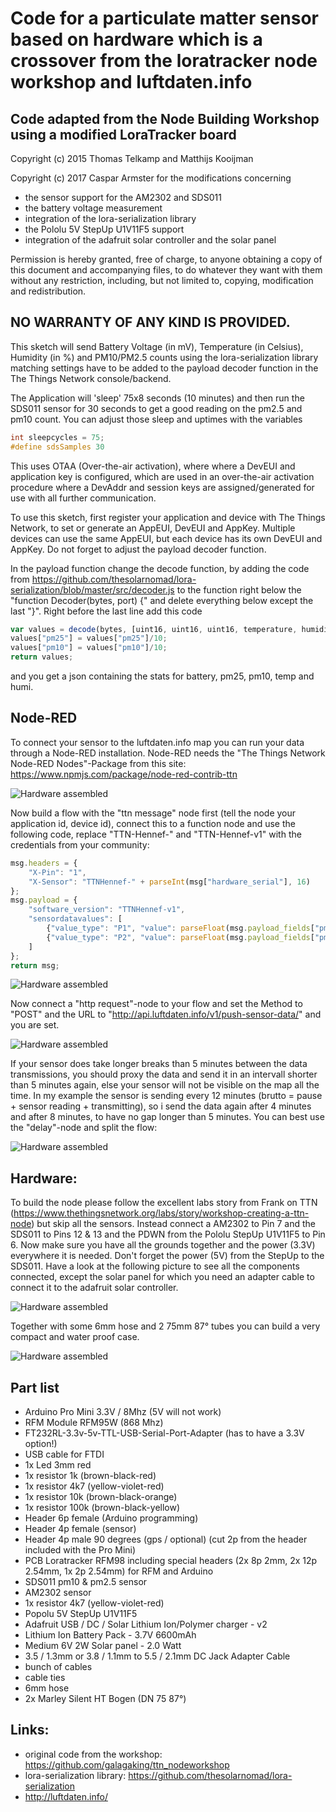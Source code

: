 Code for a particulate matter sensor based on hardware which is a crossover from the loratracker node workshop and luftdaten.info
=================================================================================================================================

Code adapted from the Node Building Workshop using a modified LoraTracker board
-------------------------------------------------------------------------------

Copyright (c) 2015 Thomas Telkamp and Matthijs Kooijman

Copyright (c) 2017 Caspar Armster for the modifications concerning 
- the sensor support for the AM2302 and SDS011
- the battery voltage measurement
- integration of the lora-serialization library
- the Pololu 5V StepUp U1V11F5 support
- integration of the adafruit solar controller and the solar panel
 
Permission is hereby granted, free of charge, to anyone obtaining a copy of this document and accompanying files, to do whatever they want with them without any restriction, including, but not limited to, copying, modification and redistribution.

NO WARRANTY OF ANY KIND IS PROVIDED.
------------------------------------

This sketch will send Battery Voltage (in mV), Temperature (in Celsius), Humidity (in %) and PM10/PM2.5 counts using the lora-serialization library matching settings have to be added to the payload decoder function in the The Things Network console/backend.

The Application will 'sleep' 75x8 seconds (10 minutes) and then run the SDS011 sensor for 30 seconds to get a good reading on the pm2.5 and pm10 count. You can adjust those sleep and uptimes with the variables

```c++
int sleepcycles = 75;
#define sdsSamples 30
```

This uses OTAA (Over-the-air activation), where where a DevEUI and application key is configured, which are used in an over-the-air activation procedure where a DevAddr and session keys are assigned/generated for use with all further communication.

To use this sketch, first register your application and device with The Things Network, to set or generate an AppEUI, DevEUI and AppKey. Multiple devices can use the same AppEUI, but each device has its own DevEUI and AppKey. Do not forget to adjust the payload decoder function.

In the payload function change the decode function, by adding the code from https://github.com/thesolarnomad/lora-serialization/blob/master/src/decoder.js to the function right below the "function Decoder(bytes, port) {" and delete everything below except the last "}". Right before the last line add this code

```javascript
var values = decode(bytes, [uint16, uint16, uint16, temperature, humidity], ['battery', 'pm25', 'pm10', 'temp', 'humi']);
values["pm25"] = values["pm25"]/10;
values["pm10"] = values["pm10"]/10;
return values;
```

and you get a json containing the stats for battery, pm25, pm10, temp and humi.

Node-RED
--------

To connect your sensor to the luftdaten.info map you can run your data through a Node-RED installation. Node-RED needs the "The Things Network Node-RED Nodes"-Package from this site: https://www.npmjs.com/package/node-red-contrib-ttn

![Hardware assembled](https://raw.githubusercontent.com/Freifunk-Hennef/TTN-Node-particulate_matter/master/images/Node-RED_screenshot001.jpg "Hardware assembled")

Now build a flow with the "ttn message" node first (tell the node your application id, device id), connect this to a function node and use the following code, replace "TTN-Hennef-" and "TTN-Hennef-v1" with the credentials from your community:

```javascript
msg.headers = {
    "X-Pin": "1",
    "X-Sensor": "TTNHennef-" + parseInt(msg["hardware_serial"], 16)
};
msg.payload = {
    "software_version": "TTNHennef-v1",
    "sensordatavalues": [
        {"value_type": "P1", "value": parseFloat(msg.payload_fields["pm10"])},
        {"value_type": "P2", "value": parseFloat(msg.payload_fields["pm25"])}
    ]
};
return msg;
```

![Hardware assembled](https://raw.githubusercontent.com/Freifunk-Hennef/TTN-Node-particulate_matter/master/images/Node-RED_screenshot002.jpg "Hardware assembled")

Now connect a "http request"-node to your flow and set the Method to "POST" and the URL to "http://api.luftdaten.info/v1/push-sensor-data/" and you are set.

![Hardware assembled](https://raw.githubusercontent.com/Freifunk-Hennef/TTN-Node-particulate_matter/master/images/Node-RED_screenshot003.jpg "Hardware assembled")

If your sensor does take longer breaks than 5 minutes between the data transmissions, you should proxy the data and send it in an intervall shorter than 5 minutes again, else your sensor will not be visible on the map all the time. In my example the sensor is sending every 12 minutes (brutto = pause + sensor reading + transmitting), so i send the data again after 4 minutes and after 8 minutes, to have no gap longer than 5 minutes. You can best use the "delay"-node and split the flow:

![Hardware assembled](https://raw.githubusercontent.com/Freifunk-Hennef/TTN-Node-particulate_matter/master/images/Node-RED_screenshot003.jpg "Hardware assembled")

Hardware:
---------

To build the node please follow the excellent labs story from Frank on TTN (https://www.thethingsnetwork.org/labs/story/workshop-creating-a-ttn-node) but skip all the sensors. Instead connect a AM2302 to Pin 7 and the SDS011 to Pins 12 & 13 and the PDWN from the Pololu StepUp U1V11F5 to Pin 6. Now make sure you have all the grounds together and the power (3.3V) everywhere it is needed. Don't forget the power (5V) from the StepUp to the SDS011. Have a look at the following picture to see all the components connected, except the solar panel for which you need an adapter cable to connect it to the adafruit solar controller.

![Hardware assembled](https://raw.githubusercontent.com/Freifunk-Hennef/TTN-Node-particulate_matter/master/images/ttn_node_pm001.jpg "Hardware assembled")

Together with some 6mm hose and 2 75mm 87° tubes you can build a very compact and water proof case.

![Hardware assembled](https://raw.githubusercontent.com/Freifunk-Hennef/TTN-Node-particulate_matter/master/images/ttn_node_pm002.jpg "Hardware assembled")

Part list
---------

- Arduino Pro Mini 3.3V / 8Mhz (5V will not work)
- RFM Module RFM95W (868 Mhz)
- FT232RL-3.3v-5v-TTL-USB-Serial-Port-Adapter (has to have a 3.3V option!)
- USB cable for FTDI
- 1x Led 3mm red
- 1x resistor 1k (brown-black-red)
- 1x resistor 4k7 (yellow-violet-red)
- 1x resistor 10k (brown-black-orange)
- 1x resistor 100k (brown-black-yellow)
- Header 6p female (Arduino programming)
- Header 4p female (sensor)
- Header 4p male 90 degrees (gps / optional) (cut 2p from the header included with the Pro Mini)
- PCB Loratracker RFM98 including special headers (2x 8p 2mm, 2x 12p 2.54mm, 1x 2p 2.54mm) for RFM and Arduino
- SDS011 pm10 & pm2.5 sensor
- AM2302 sensor
- 1x resistor 4k7 (yellow-violet-red)
- Popolu 5V StepUp U1V11F5
- Adafruit USB / DC / Solar Lithium Ion/Polymer charger - v2
- Lithium Ion Battery Pack - 3.7V 6600mAh
- Medium 6V 2W Solar panel - 2.0 Watt
- 3.5 / 1.3mm or 3.8 / 1.1mm to 5.5 / 2.1mm DC Jack Adapter Cable
- bunch of cables
- cable ties
- 6mm hose
- 2x Marley Silent HT Bogen (DN 75 87°)

Links:
------
- original code from the workshop: https://github.com/galagaking/ttn_nodeworkshop
- lora-serialization library: https://github.com/thesolarnomad/lora-serialization
- http://luftdaten.info/